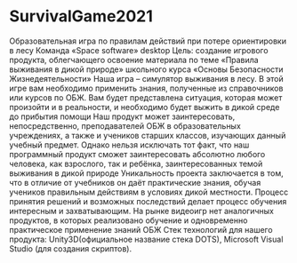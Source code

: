 # SurvivalGame2021
Образовательная игра по правилам действий при потере ориентировки в лесу
Команда «Space software»
desktop
Цель: создание игрового продукта, облегчающего освоение материала по теме «Правила выживания в дикой природе» школьного курса «Основы Безопасности Жизнедеятельности»
Наша игра – симулятор выживания в лесу. В этой игре вам необходимо применить знания, полученные из справочников или курсов по ОБЖ. Вам будет представлена ситуация, которая может произойти и в реальности, и необходимо будет выжить в дикой среде до прибытия помощи
Наш продукт может заинтересовать, непосредственно, преподавателей ОБЖ в образовательных учреждениях, а также и учеников старших классов, изучающих данный учебный предмет. Однако нельзя исключать тот факт, что наш программный продукт сможет заинтересовать абсолютно любого человека, как взрослого, так и ребёнка, заинтересованных темой выживания в дикой природе
Уникальность проекта заключается в том, что в отличие от учебников он даёт практические знания, обучая учеников правильным действиям в условиях дикой местности. Процесс принятия решений и возможных последствий делает процесс обучения интересным и захватывающим. На рынке видеоигр нет аналогичных продуктов, в которых реализовано обучение и одновременно практическое применение знаний ОБЖ
Стек технологий для нашего продукта: Unity3D(официальное название стека DOTS), Microsoft Visual Studio (для создания скриптов).
